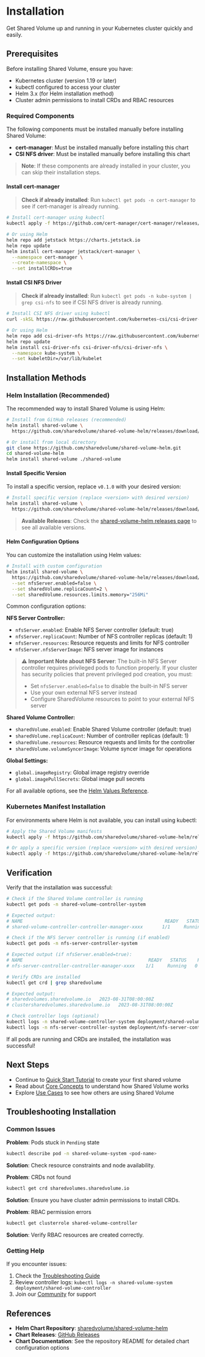 # Installation

Get Shared Volume up and running in your Kubernetes cluster quickly and easily.

## Prerequisites

Before installing Shared Volume, ensure you have:

- Kubernetes cluster (version 1.19 or later)
- kubectl configured to access your cluster
- Helm 3.x (for Helm installation method)
- Cluster admin permissions to install CRDs and RBAC resources

### Required Components

The following components must be installed manually before installing Shared Volume:

- **cert-manager**: Must be installed manually before installing this chart
- **CSI NFS driver**: Must be installed manually before installing this chart

> **Note**: If these components are already installed in your cluster, you can skip their installation steps.

#### Install cert-manager

> **Check if already installed**: Run `kubectl get pods -n cert-manager` to see if cert-manager is already running.

```bash
# Install cert-manager using kubectl
kubectl apply -f https://github.com/cert-manager/cert-manager/releases/download/v1.13.0/cert-manager.yaml

# Or using Helm
helm repo add jetstack https://charts.jetstack.io
helm repo update
helm install cert-manager jetstack/cert-manager \
  --namespace cert-manager \
  --create-namespace \
  --set installCRDs=true
```

#### Install CSI NFS Driver

> **Check if already installed**: Run `kubectl get pods -n kube-system | grep csi-nfs` to see if CSI NFS driver is already running.

```bash
# Install CSI NFS driver using kubectl
curl -skSL https://raw.githubusercontent.com/kubernetes-csi/csi-driver-nfs/v4.11.0/deploy/install-driver.sh | bash -s v4.11.0 --

# Or using Helm
helm repo add csi-driver-nfs https://raw.githubusercontent.com/kubernetes-csi/csi-driver-nfs/master/charts
helm repo update
helm install csi-driver-nfs csi-driver-nfs/csi-driver-nfs \
  --namespace kube-system \
  --set kubeletDir=/var/lib/kubelet
```

## Installation Methods

### Helm Installation (Recommended)

The recommended way to install Shared Volume is using Helm:

```bash
# Install from GitHub releases (recommended)
helm install shared-volume \
  https://github.com/sharedvolume/shared-volume-helm/releases/download/v0.1.0/shared-volume-0.1.0.tgz

# Or install from local directory
git clone https://github.com/sharedvolume/shared-volume-helm.git
cd shared-volume-helm
helm install shared-volume ./shared-volume
```

#### Install Specific Version

To install a specific version, replace `v0.1.0` with your desired version:

```bash
# Install specific version (replace <version> with desired version)
helm install shared-volume \
  https://github.com/sharedvolume/shared-volume-helm/releases/download/v<version>/shared-volume-<version>.tgz
```

> **Available Releases**: Check the [shared-volume-helm releases page](https://github.com/sharedvolume/shared-volume-helm/releases) to see all available versions.

#### Helm Configuration Options

You can customize the installation using Helm values:

```bash
# Install with custom configuration
helm install shared-volume \
  https://github.com/sharedvolume/shared-volume-helm/releases/download/v0.1.0/shared-volume-0.1.0.tgz \
  --set nfsServer.enabled=false \
  --set sharedVolume.replicaCount=2 \
  --set sharedVolume.resources.limits.memory="256Mi"
```

Common configuration options:

**NFS Server Controller:**
- `nfsServer.enabled`: Enable NFS Server controller (default: true)
- `nfsServer.replicaCount`: Number of NFS controller replicas (default: 1)
- `nfsServer.resources`: Resource requests and limits for NFS controller
- `nfsServer.nfsServerImage`: NFS server image for instances

> **⚠️ Important Note about NFS Server**: The built-in NFS Server controller requires privileged pods to function properly. If your cluster has security policies that prevent privileged pod creation, you must:
> - Set `nfsServer.enabled=false` to disable the built-in NFS server
> - Use your own external NFS server instead
> - Configure SharedVolume resources to point to your external NFS server

**Shared Volume Controller:**
- `sharedVolume.enabled`: Enable Shared Volume controller (default: true)
- `sharedVolume.replicaCount`: Number of controller replicas (default: 1)
- `sharedVolume.resources`: Resource requests and limits for the controller
- `sharedVolume.volumeSyncerImage`: Volume syncer image for operations

**Global Settings:**
- `global.imageRegistry`: Global image registry override
- `global.imagePullSecrets`: Global image pull secrets

For all available options, see the [Helm Values Reference](../reference/helm-values.md).

### Kubernetes Manifest Installation

For environments where Helm is not available, you can install using kubectl:

```bash
# Apply the Shared Volume manifests
kubectl apply -f https://github.com/sharedvolume/shared-volume-helm/releases/download/v0.1.0/install.yaml

# Or apply a specific version (replace <version> with desired version)
kubectl apply -f https://github.com/sharedvolume/shared-volume-helm/releases/download/v<version>/install.yaml
```

## Verification

Verify that the installation was successful:

```bash
# Check if the Shared Volume controller is running
kubectl get pods -n shared-volume-controller-system

# Expected output:
# NAME                                                    READY   STATUS    RESTARTS   AGE
# shared-volume-controller-controller-manager-xxxx       1/1     Running   0          2m

# Check if the NFS Server controller is running (if enabled)
kubectl get pods -n nfs-server-controller-system

# Expected output (if nfsServer.enabled=true):
# NAME                                              READY   STATUS    RESTARTS   AGE
# nfs-server-controller-controller-manager-xxxx    1/1     Running   0          2m

# Verify CRDs are installed
kubectl get crd | grep sharedvolume

# Expected output:
# sharedvolumes.sharedvolume.io   2023-08-31T08:00:00Z
# clustersharedvolumes.sharedvolume.io   2023-08-31T08:00:00Z

# Check controller logs (optional)
kubectl logs -n shared-volume-controller-system deployment/shared-volume-controller-controller-manager
kubectl logs -n nfs-server-controller-system deployment/nfs-server-controller-controller-manager
```

If all pods are running and CRDs are installed, the installation was successful!

## Next Steps

- Continue to [Quick Start Tutorial](quick-start.md) to create your first shared volume
- Read about [Core Concepts](../concepts/custom-resources.md) to understand how Shared Volume works
- Explore [Use Cases](../overview/use-cases.md) to see how others are using Shared Volume

## Troubleshooting Installation

### Common Issues

**Problem**: Pods stuck in `Pending` state
```bash
kubectl describe pod -n shared-volume-system <pod-name>
```
**Solution**: Check resource constraints and node availability.

**Problem**: CRDs not found
```bash
kubectl get crd sharedvolumes.sharedvolume.io
```
**Solution**: Ensure you have cluster admin permissions to install CRDs.

**Problem**: RBAC permission errors
```bash
kubectl get clusterrole shared-volume-controller
```
**Solution**: Verify RBAC resources are created correctly.

### Getting Help

If you encounter issues:

1. Check the [Troubleshooting Guide](../support/troubleshooting.md)
2. Review controller logs: `kubectl logs -n shared-volume-system deployment/shared-volume-controller`
3. Join our [Community](../support/community.md) for support

## References

- **Helm Chart Repository**: [sharedvolume/shared-volume-helm](https://github.com/sharedvolume/shared-volume-helm)
- **Chart Releases**: [GitHub Releases](https://github.com/sharedvolume/shared-volume-helm/releases)
- **Chart Documentation**: See the repository README for detailed chart configuration options
